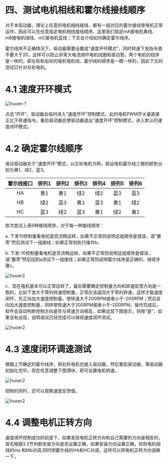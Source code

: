 # <a href="#" id="start"></a>四、测试电机相线和霍尔线接线顺序

对于本驱动器，理论上任意的电机相线接线，都有一组对应的霍尔接线使电机正常运作，因此可以先任意指定电机相线接线顺序，这里我们指定mA接电机黄线、mB接电机绿线、mC接电机蓝线；下文会介绍如何确定霍尔线序。

霍尔线序不正确情况下，驱动器需要设置成“速度开环模式”，同时转速下发指令值不要大于20，这样可以防止异常大电流顺坏电机线圈和驱动管。两个电机的线序是一样的，即左轮和右轮的电机电机线、霍尔线的顺序是一模一样的，因此下文的测试只针对左轮电机。

# <a href="#" id="open"></a>4.1 速度开环模式
![huoer-1](../images/huoer-1.png)

点击“开环”，驱动器会临时进入“速度开环”控制模式，此时电机PWM开关量直接正比于转速指令。重启驱动器会使驱动器退出“速度开环”控制模式，进入默认的速度闭环模式。

# <a href="#" id="order"></a>4.2 确定霍尔线顺序
保证驱动器处于“速度开环”模式，以左轮电机为例，假设电机霍尔线三根的颜色分别为黄1、绿2、蓝3。

|霍尔线接口|排列1|排列2|排列3|排列4|排列5|排列6|
|:---------:|:--:|:--:|:--:|:--:|:--:|:--:|
|HA   |黄1   |黄1   |绿2   |绿2   |蓝3   |蓝3   |
|HB   |绿2   |蓝3   |黄1   |蓝3   |黄1   |绿2   |
|HC   |蓝3   |绿2   |蓝3   |黄1   |绿2   |黄1   |

依次尝试上表6种接线顺序，对于每一种接线顺序：

a.	下发10控制量看电机是否流畅运转，如果不正常则说明这组顺序是错误，请“置零”然后测试下一组接线；如果正常则执行操作b。

b.	下发-10控制量看电机是否流畅运转，如果不正常则说明这组顺序是错误，请“置零”然后回到a测试下一组接线；如果正常则说明霍尔线序是正确的，继续步骤c。

![huoer2](../images/huoer-2.png)

c．现在电机基本可以正常运转了，最后需要确定控制量方向和转速反馈方向是一致的，比如下发大于零的转速控制量，正常应该返回大于零的转速，这样才能速度闭环。先正向加大速度控制量，使转速大于200RPM或者小于-200RPM；然后反向加大速度控制量，同样使转速大于200RPM或者小于-200RPM。操作完成后，软件会自动判断控制方向是否与转速方向相反，如果出现下图提示，则按“是”，如果没有出现，说明调试已经完成可以继续速度闭环测试。

![huoer2](../images/huoer-3.png)

# <a href="#" id="close"></a>4.3 速度闭环调速测试
根据上节确定的霍尔线序，把右轮电机也接入驱动器，然后重启驱动器，等驱动器初始化完毕。现在任意调整下图滑块，即可设置电机转速。

![huoer2](../images/huoer-4.png)

控制的同时，还可以观察速度反馈值。

![huoer2](../images/huoer-5.png)

# <a href="#" id="direction"></a>4.4 调整电机正转方向
速度闭环控制成功的前提下，如果发现电机正转方向和自己需要的方向是相反的，首先根据3.3节判断安装方向是否设置正确，如果安装方向设置正确，则将电机相线的ma 和Mb对调,同时把霍尔线的HA和HC对调，这样可以把电机正转方向调换一下。

